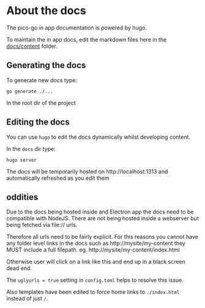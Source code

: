 # About the docs

The pico-go in app documentation is powered by hugo.

To maintain the in app docs, edit the markdown files here in the [docs/content](./docs/content) folder.

## Generating the docs

To generate new docs type:

    go generate ./...

In the root dir of the project

## Editing the docs

You can use `hugo` to edit the docs dynamically whilst developing content.

In the `docs` dir type:

    hugo server

The docs will be temporarily hosted on http://localhost:1313 and automatically refreshed as you edit them

## oddities

Due to the docs being hosted inside and Electron app the docs need to be compatible with NodeJS.  There are not being hosted inside a webserver but being fetched via file:// urls.  

Therefore all urls need to be fairly explicit.  For this reasons you cannot have any folder level links in the docs such as http://mysite/my-content they MUST include a full filepath. eg.  http://mysite/my-content/index.html

Otherwise user will click on a link like this and end up in a black screen dead end.

The `uglyurls = true` setting in `config.toml` helps to resolve this issue.

Also templates have been edited to force home links to `./index.html` instead of just `/`.
